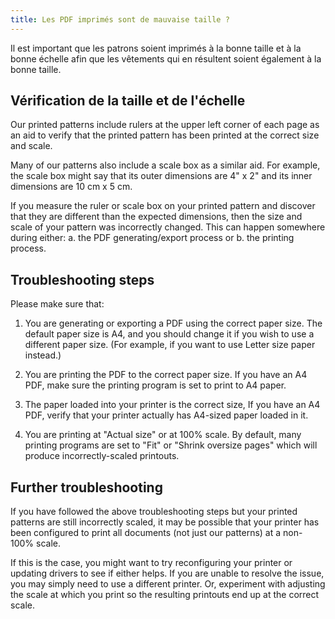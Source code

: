 ```yaml
---
title: Les PDF imprimés sont de mauvaise taille ?
---
```


Il est important que les patrons soient imprimés à la bonne taille et à la bonne échelle afin que les vêtements qui en résultent soient également à la bonne taille.

## Vérification de la taille et de l'échelle

Our printed patterns include rulers at the upper left corner
of each page as an aid to verify that the printed pattern has been
printed at the correct size and scale.

Many of our patterns also include a scale box as a similar aid.
For example, the scale box might say that its outer dimensions
are 4" x 2" and its inner dimensions are 10 cm x 5 cm.

If you measure the ruler or scale box on your printed pattern and
discover that they are different than the expected dimensions,
then the size and scale of your pattern was incorrectly changed.
This can happen somewhere during either:
a. the PDF generating/export process or b. the printing process.

## Troubleshooting steps

Please make sure that:

1. You are generating or exporting a PDF using the correct paper size.
   The default paper size is A4, and you should change it if you wish
   to use a different paper size.
   (For example, if you want to use Letter size paper instead.)

2. You are printing the PDF to the correct paper size.
   If you have an A4 PDF, make sure the printing program is set to
   print to A4 paper.

3. The paper loaded into your printer is the correct size,
   If you have an A4 PDF, verify that your printer actually has
   A4-sized paper loaded in it.

4. You are printing at "Actual size" or at 100% scale.
   By default, many printing programs are set to "Fit" or
   "Shrink oversize pages" which will produce incorrectly-scaled printouts.

## Further troubleshooting

If you have followed the above troubleshooting steps but your printed
patterns are still incorrectly scaled, it may be possible that
your printer has been configured to print all documents
(not just our patterns) at a non-100% scale.

If this is the case, you might want to try reconfiguring your printer
or updating drivers to see if either helps.
If you are unable to resolve the issue, you may simply need to use
a different printer.
Or, experiment with adjusting the scale at which you print so the
resulting printouts end up at the correct scale.
